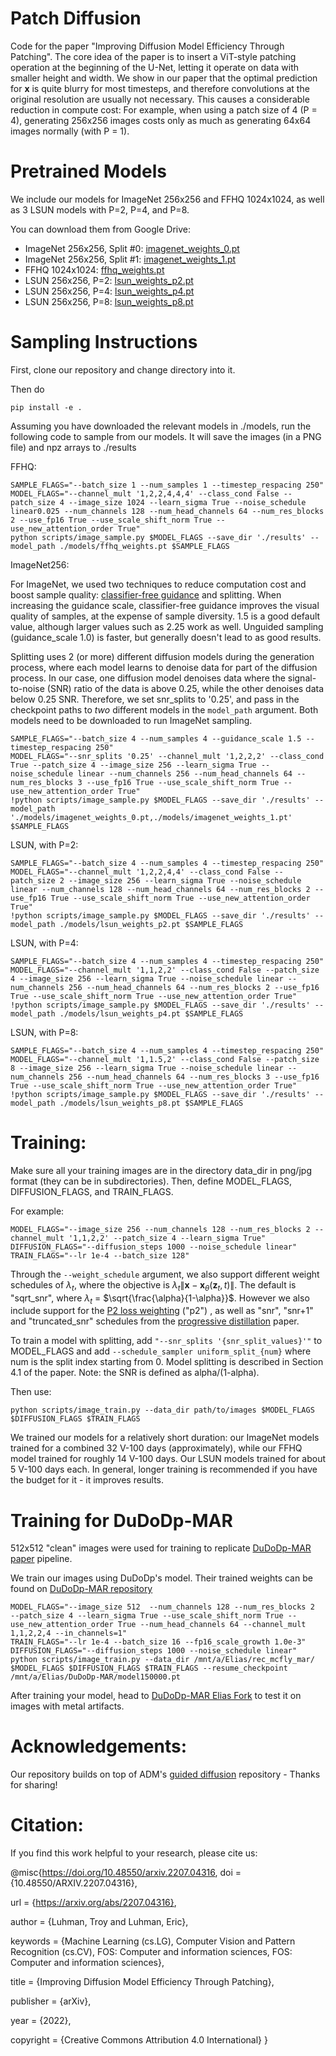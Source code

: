 # Patch Diffusion

Code for the paper "Improving Diffusion Model Efficiency Through Patching". The core idea of the paper is to insert a ViT-style patching operation at the beginning of the U-Net, letting it operate on data with smaller height and width. We show in our paper that the optimal prediction for **x** is quite blurry for most timesteps, and therefore convolutions at the original resolution are usually not necessary. This causes a considerable reduction in compute cost: For example, when using a patch size of 4 (P = 4), generating 256x256 images costs only as much as generating 64x64 images normally (with P = 1). 

# Pretrained Models

We include our models for ImageNet 256x256 and FFHQ 1024x1024, as well as 3 LSUN models with P=2, P=4, and P=8. 

You can download them from Google Drive:

 * ImageNet 256x256, Split #0: [imagenet_weights_0.pt](https://drive.google.com/file/d/1--FE31CNDsCqa_ihGaJIwVSoELdwIAfC/view?usp=sharing)
 * ImageNet 256x256, Split #1: [imagenet_weights_1.pt](https://drive.google.com/file/d/1-9kmLKUR1fDVckHY0i_83xzV3QHzuDDC/view?usp=sharing)
 * FFHQ 1024x1024: [ffhq_weights.pt](https://drive.google.com/file/d/1-4Len8DL1ZzBv---oNurw5UQQrS0tVuQ/view?usp=sharing)
 * LSUN 256x256, P=2: [lsun_weights_p2.pt](https://drive.google.com/file/d/1pjQzsyiNWSlyp2HcxSUBf9Hh0EQXr2ES/view?usp=sharing)
 * LSUN 256x256, P=4: [lsun_weights_p4.pt](https://drive.google.com/file/d/1-4-e9M2xzmGd2tCTDwcZd6B0m36AqKvz/view?usp=sharing)
 * LSUN 256x256, P=8: [lsun_weights_p8.pt](https://drive.google.com/file/d/1-7wvb5coEdoKEmtixBPg_kZbcNXpnApN/view?usp=sharing)

# Sampling Instructions

First, clone our repository and change directory into it. 

Then do 

```
pip install -e .
```

Assuming you have downloaded the relevant models in ./models, run the following code to sample from our models. It will save the images (in a PNG file) and npz arrays to ./results

FFHQ:
```
SAMPLE_FLAGS="--batch_size 1 --num_samples 1 --timestep_respacing 250"
MODEL_FLAGS="--channel_mult '1,2,2,4,4,4' --class_cond False --patch_size 4 --image_size 1024 --learn_sigma True --noise_schedule linear0.025 --num_channels 128 --num_head_channels 64 --num_res_blocks 2 --use_fp16 True --use_scale_shift_norm True --use_new_attention_order True"
python scripts/image_sample.py $MODEL_FLAGS --save_dir './results' --model_path ./models/ffhq_weights.pt $SAMPLE_FLAGS 
```

ImageNet256:

For ImageNet, we used two techniques to reduce computation cost and boost sample quality: [classifier-free guidance](https://openreview.net/forum?id=qw8AKxfYbI) and splitting. When increasing the guidance scale, classifier-free guidance improves the visual quality of samples, at the expense of sample diversity. 1.5 is a good default value, although larger values such as 2.25 work as well. Unguided sampling (guidance_scale 1.0) is faster, but generally doesn't lead to as good results.

Splitting uses 2 (or more) different diffusion models during the generation process, where each model learns to denoise data for part of the diffusion process. In our case, one diffusion model denoises data where the signal-to-noise (SNR) ratio of the data is above 0.25, while the other denoises data below 0.25 SNR. Therefore, we set snr_splits to '0.25', and pass in the checkpoint paths to *two* different models in the ```model_path``` argument. Both models need to be downloaded to run ImageNet sampling.

```
SAMPLE_FLAGS="--batch_size 4 --num_samples 4 --guidance_scale 1.5 --timestep_respacing 250"
MODEL_FLAGS="--snr_splits '0.25' --channel_mult '1,2,2,2' --class_cond True --patch_size 4 --image_size 256 --learn_sigma True --noise_schedule linear --num_channels 256 --num_head_channels 64 --num_res_blocks 3 --use_fp16 True --use_scale_shift_norm True --use_new_attention_order True"
!python scripts/image_sample.py $MODEL_FLAGS --save_dir './results' --model_path './models/imagenet_weights_0.pt,./models/imagenet_weights_1.pt' $SAMPLE_FLAGS 
```

LSUN, with P=2:
```
SAMPLE_FLAGS="--batch_size 4 --num_samples 4 --timestep_respacing 250"
MODEL_FLAGS="--channel_mult '1,2,2,4,4' --class_cond False --patch_size 2 --image_size 256 --learn_sigma True --noise_schedule linear --num_channels 128 --num_head_channels 64 --num_res_blocks 2 --use_fp16 True --use_scale_shift_norm True --use_new_attention_order True"
!python scripts/image_sample.py $MODEL_FLAGS --save_dir './results' --model_path ./models/lsun_weights_p2.pt $SAMPLE_FLAGS 
```

LSUN, with P=4:
```
SAMPLE_FLAGS="--batch_size 4 --num_samples 4 --timestep_respacing 250"
MODEL_FLAGS="--channel_mult '1,1,2,2' --class_cond False --patch_size 4 --image_size 256 --learn_sigma True --noise_schedule linear --num_channels 256 --num_head_channels 64 --num_res_blocks 2 --use_fp16 True --use_scale_shift_norm True --use_new_attention_order True"
!python scripts/image_sample.py $MODEL_FLAGS --save_dir './results' --model_path ./models/lsun_weights_p4.pt $SAMPLE_FLAGS 
```

LSUN, with P=8:
```
SAMPLE_FLAGS="--batch_size 4 --num_samples 4 --timestep_respacing 250"
MODEL_FLAGS="--channel_mult '1,1.5,2' --class_cond False --patch_size 8 --image_size 256 --learn_sigma True --noise_schedule linear --num_channels 256 --num_head_channels 64 --num_res_blocks 3 --use_fp16 True --use_scale_shift_norm True --use_new_attention_order True"
!python scripts/image_sample.py $MODEL_FLAGS --save_dir './results' --model_path ./models/lsun_weights_p8.pt $SAMPLE_FLAGS 
```

# Training:
Make sure all your training images are in the directory data_dir in png/jpg format (they can be in subdirectories). Then, define MODEL_FLAGS, DIFFUSION_FLAGS, and TRAIN_FLAGS. 

For example: 
```
MODEL_FLAGS="--image_size 256 --num_channels 128 --num_res_blocks 2 --channel_mult '1,1,2,2' --patch_size 4 --learn_sigma True"
DIFFUSION_FLAGS="--diffusion_steps 1000 --noise_schedule linear"
TRAIN_FLAGS="--lr 1e-4 --batch_size 128"
```

Through the ```--weight_schedule``` argument, we also support different weight schedules of $\lambda_t$, where the objective is $\lambda_t\lVert\textbf{x} - \textbf{x}_\theta(\textbf{z}_t, t)  \rVert$. The default is "sqrt_snr", where $\lambda_t$ = $\sqrt{\frac{\alpha}{1-\alpha}}$. However we also include support for the [P2 loss weighting](https://arxiv.org/abs/2204.00227) ("p2") , as well as "snr", "snr+1" and "truncated_snr" schedules from the [progressive distillation](https://arxiv.org/abs/2202.00512) paper.

To train a model with splitting, add ``` "--snr_splits '{snr_split_values}'" ``` to MODEL_FLAGS and add ```--schedule_sampler uniform_split_{num}``` where num is the split index starting from 0. Model splitting is described in Section 4.1 of the paper. Note: the SNR is defined as alpha/(1-alpha).



Then use:
```
python scripts/image_train.py --data_dir path/to/images $MODEL_FLAGS $DIFFUSION_FLAGS $TRAIN_FLAGS
```


We trained our models for a relatively short duration: our ImageNet models trained for a combined 32 V-100 days (approximately), while our FFHQ model trained for roughly 14 V-100 days. Our LSUN models trained for about 5 V-100 days each. In general, longer training is recommended if you have the budget for it - it improves results.

# Training for DuDoDp-MAR

512x512 "clean" images were used for training to replicate [DuDoDp-MAR paper](https://arxiv.org/html/2308.16742v2) pipeline.

We train our images using DuDoDp's model. Their trained weights can be found on [DuDoDp-MAR repository](https://github.com/DeepXuan/DuDoDp-MAR/tree/main)
```
MODEL_FLAGS="--image_size 512  --num_channels 128 --num_res_blocks 2  --patch_size 4 --learn_sigma True --use_scale_shift_norm True --use_new_attention_order True --num_head_channels 64 --channel_mult 1,1,2,2,4 --in_channels=1"
TRAIN_FLAGS="--lr 1e-4 --batch_size 16 --fp16_scale_growth 1.0e-3"
DIFFUSION_FLAGS="--diffusion_steps 1000 --noise_schedule linear"
python scripts/image_train.py --data_dir /mnt/a/Elias/rec_mcfly_mar/ $MODEL_FLAGS $DIFFUSION_FLAGS $TRAIN_FLAGS --resume_checkpoint /mnt/a/Elias/DuDoDp-MAR/model150000.pt
```
After training your model, head to [DuDoDp-MAR Elias Fork](https://github.com/EliasSalameh/DuDoDp-MAR) to test it on images with metal artifacts.

# Acknowledgements:

Our repository builds on top of ADM's [guided diffusion](https://github.com/openai/guided-diffusion) repository - Thanks for sharing!

# Citation:

If you find this work helpful to your research, please cite us:

@misc{https://doi.org/10.48550/arxiv.2207.04316,
  doi = {10.48550/ARXIV.2207.04316},
  
  url = {https://arxiv.org/abs/2207.04316},
  
  author = {Luhman, Troy and Luhman, Eric},
  
  keywords = {Machine Learning (cs.LG), Computer Vision and Pattern Recognition (cs.CV), FOS: Computer and information sciences, FOS: Computer and information sciences},
  
  title = {Improving Diffusion Model Efficiency Through Patching},
  
  publisher = {arXiv},
  
  year = {2022},
  
  copyright = {Creative Commons Attribution 4.0 International}
}
